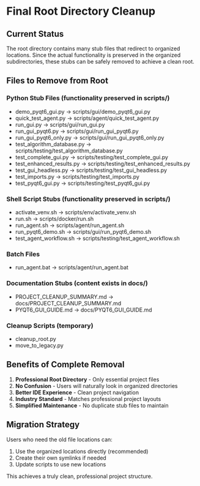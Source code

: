 # Final Root Directory Cleanup

## Current Status

The root directory contains many stub files that redirect to organized locations. Since the actual functionality is preserved in the organized subdirectories, these stubs can be safely removed to achieve a clean root.

## Files to Remove from Root

### Python Stub Files (functionality preserved in scripts/)
- demo_pyqt6_gui.py → scripts/gui/demo_pyqt6_gui.py
- quick_test_agent.py → scripts/agent/quick_test_agent.py
- run_gui.py → scripts/gui/run_gui.py
- run_gui_pyqt6.py → scripts/gui/run_gui_pyqt6.py
- run_gui_pyqt6_only.py → scripts/gui/run_gui_pyqt6_only.py
- test_algorithm_database.py → scripts/testing/test_algorithm_database.py
- test_complete_gui.py → scripts/testing/test_complete_gui.py
- test_enhanced_results.py → scripts/testing/test_enhanced_results.py
- test_gui_headless.py → scripts/testing/test_gui_headless.py
- test_imports.py → scripts/testing/test_imports.py
- test_pyqt6_gui.py → scripts/testing/test_pyqt6_gui.py

### Shell Script Stubs (functionality preserved in scripts/)
- activate_venv.sh → scripts/env/activate_venv.sh
- run.sh → scripts/docker/run.sh
- run_agent.sh → scripts/agent/run_agent.sh
- run_pyqt6_demo.sh → scripts/gui/run_pyqt6_demo.sh
- test_agent_workflow.sh → scripts/testing/test_agent_workflow.sh

### Batch Files
- run_agent.bat → scripts/agent/run_agent.bat

### Documentation Stubs (content exists in docs/)
- PROJECT_CLEANUP_SUMMARY.md → docs/PROJECT_CLEANUP_SUMMARY.md
- PYQT6_GUI_GUIDE.md → docs/PYQT6_GUI_GUIDE.md

### Cleanup Scripts (temporary)
- cleanup_root.py
- move_to_legacy.py

## Benefits of Complete Removal

1. **Professional Root Directory** - Only essential project files
2. **No Confusion** - Users will naturally look in organized directories
3. **Better IDE Experience** - Clean project navigation
4. **Industry Standard** - Matches professional project layouts
5. **Simplified Maintenance** - No duplicate stub files to maintain

## Migration Strategy

Users who need the old file locations can:
1. Use the organized locations directly (recommended)
2. Create their own symlinks if needed
3. Update scripts to use new locations

This achieves a truly clean, professional project structure.
